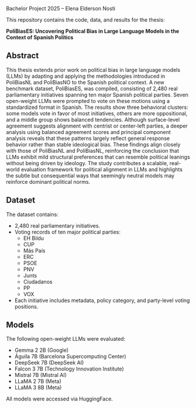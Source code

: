 Bachelor Project 2025 – Elena Elderson Nosti

This repository contains the code, data, and results for the thesis:

**PoliBiasES: Uncovering Political Bias in Large Language Models in the Context of Spanish Politics**

## Abstract

This thesis extends prior work on political bias in large language models (LLMs) by adapting and applying the methodologies introduced in PoliBiasNL and PoliBiasNO to the Spanish political context. A new benchmark dataset, PoliBiasES, was compiled, consisting of 2,480 real parliamentary initiatives spanning ten major Spanish political parties. Seven open-weight LLMs were prompted to vote on these motions using a standardized format in Spanish. The results show three behavioral clusters: some models vote in favor of most initiatives, others are more oppositional, and a middle group shows balanced tendencies. Although surface-level agreement suggests alignment with centrist or center-left parties, a deeper analysis using balanced agreement scores and principal component analysis reveals that these patterns largely reflect general response behavior rather than stable ideological bias. These findings align closely with those of PoliBiasNL and PoliBiasNL, reinforcing the conclusion that LLMs exhibit mild structural preferences that can resemble political leanings without being driven by ideology. The study contributes a scalable, real-world evaluation framework for political alignment in LLMs and highlights the subtle but consequential ways that seemingly neutral models may reinforce dominant political norms.

## Dataset

The dataset contains:
- 2,480 real parliamentary initiatives.
- Voting records of ten major political parties:
  - EH Bildu
  - CUP
  - Más País
  - ERC
  - PSOE
  - PNV
  - Junts
  - Ciudadanos
  - PP
  - VOX
- Each initiative includes metadata, policy category, and party-level voting positions.

## Models

The following open-weight LLMs were evaluated:
- Gemma 2 2B (Google)
- Águila 7B (Barcelona Supercomputing Center)
- DeepSeek 7B (DeepSeek AI)
- Falcon 3 7B (Technology Innovation Institute)
- Mistral 7B (Mistral AI)
- LLaMA 2 7B (Meta)
- LLaMA 3 8B (Meta)

All models were accessed via HuggingFace.




